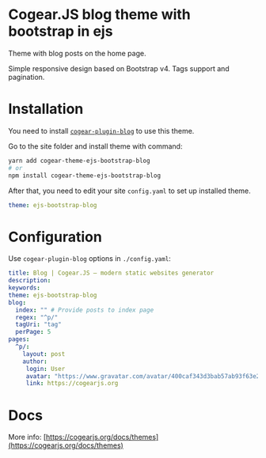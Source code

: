 # Cogear.JS blog theme with bootstrap in ejs

Theme with blog posts on the home page.

Simple responsive design based on Bootstrap v4. Tags support and pagination.

# Installation

You need to install [`cogear-plugin-blog`](https://github.com/codemotion/cogear-plugin-blog) to use this theme.

Go to the site folder and install theme with command:
```bash
yarn add cogear-theme-ejs-bootstrap-blog
# or
npm install cogear-theme-ejs-bootstrap-blog
```

After that, you need to edit your site `config.yaml` to set up installed theme.

```yaml
theme: ejs-bootstrap-blog
```

# Configuration

Use `cogear-plugin-blog` options in `./config.yaml`:
``` yaml
title: Blog | Cogear.JS – modern static websites generator
description:
keywords:
theme: ejs-bootstrap-blog
blog:
  index: "" # Provide posts to index page
  regex: "^p/"
  tagUri: "tag"
  perPage: 5
pages:
  ^p/:
    layout: post
    author:
     login: User
     avatar: "https://www.gravatar.com/avatar/400caf343d3bab57ab93f63e21a12be7?s=24"
     link: https://cogearjs.org
```

# Docs

More info: [https://cogearjs.org/docs/themes](https://cogearjs.org/docs/themes)
